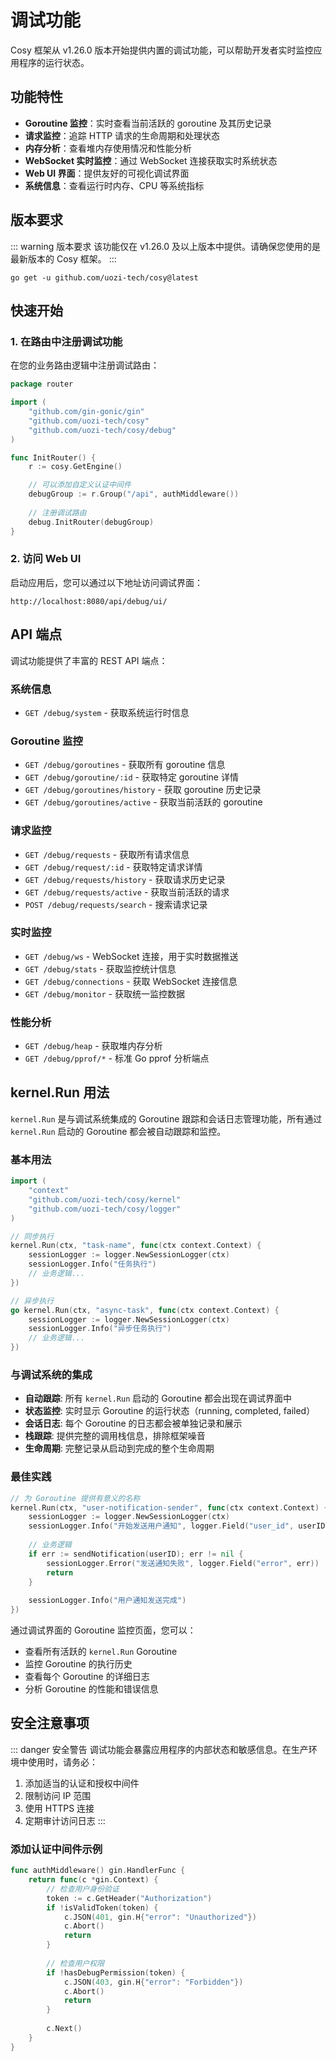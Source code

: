 # 调试功能

Cosy 框架从 v1.26.0 版本开始提供内置的调试功能，可以帮助开发者实时监控应用程序的运行状态。

## 功能特性

- **Goroutine 监控**：实时查看当前活跃的 goroutine 及其历史记录
- **请求监控**：追踪 HTTP 请求的生命周期和处理状态
- **内存分析**：查看堆内存使用情况和性能分析
- **WebSocket 实时监控**：通过 WebSocket 连接获取实时系统状态
- **Web UI 界面**：提供友好的可视化调试界面
- **系统信息**：查看运行时内存、CPU 等系统指标

## 版本要求

::: warning 版本要求
该功能仅在 v1.26.0 及以上版本中提供。请确保您使用的是最新版本的 Cosy 框架。
:::

```shell
go get -u github.com/uozi-tech/cosy@latest
```

## 快速开始

### 1. 在路由中注册调试功能

在您的业务路由逻辑中注册调试路由：

```go
package router

import (
    "github.com/gin-gonic/gin"
    "github.com/uozi-tech/cosy"
    "github.com/uozi-tech/cosy/debug"
)

func InitRouter() {
    r := cosy.GetEngine()

    // 可以添加自定义认证中间件
    debugGroup := r.Group("/api", authMiddleware())
    
    // 注册调试路由
    debug.InitRouter(debugGroup)
}
```

### 2. 访问 Web UI

启动应用后，您可以通过以下地址访问调试界面：

```
http://localhost:8080/api/debug/ui/
```

## API 端点

调试功能提供了丰富的 REST API 端点：

### 系统信息
- `GET /debug/system` - 获取系统运行时信息

### Goroutine 监控
- `GET /debug/goroutines` - 获取所有 goroutine 信息
- `GET /debug/goroutine/:id` - 获取特定 goroutine 详情
- `GET /debug/goroutines/history` - 获取 goroutine 历史记录
- `GET /debug/goroutines/active` - 获取当前活跃的 goroutine

### 请求监控
- `GET /debug/requests` - 获取所有请求信息
- `GET /debug/request/:id` - 获取特定请求详情
- `GET /debug/requests/history` - 获取请求历史记录
- `GET /debug/requests/active` - 获取当前活跃的请求
- `POST /debug/requests/search` - 搜索请求记录

### 实时监控
- `GET /debug/ws` - WebSocket 连接，用于实时数据推送
- `GET /debug/stats` - 获取监控统计信息
- `GET /debug/connections` - 获取 WebSocket 连接信息
- `GET /debug/monitor` - 获取统一监控数据

### 性能分析
- `GET /debug/heap` - 获取堆内存分析
- `GET /debug/pprof/*` - 标准 Go pprof 分析端点

## kernel.Run 用法

`kernel.Run` 是与调试系统集成的 Goroutine 跟踪和会话日志管理功能，所有通过 `kernel.Run` 启动的 Goroutine 都会被自动跟踪和监控。

### 基本用法

```go
import (
    "context"
    "github.com/uozi-tech/cosy/kernel"
    "github.com/uozi-tech/cosy/logger"
)

// 同步执行
kernel.Run(ctx, "task-name", func(ctx context.Context) {
    sessionLogger := logger.NewSessionLogger(ctx)
    sessionLogger.Info("任务执行")
    // 业务逻辑...
})

// 异步执行
go kernel.Run(ctx, "async-task", func(ctx context.Context) {
    sessionLogger := logger.NewSessionLogger(ctx)
    sessionLogger.Info("异步任务执行")
    // 业务逻辑...
})
```

### 与调试系统的集成

- **自动跟踪**: 所有 `kernel.Run` 启动的 Goroutine 都会出现在调试界面中
- **状态监控**: 实时显示 Goroutine 的运行状态（running, completed, failed）
- **会话日志**: 每个 Goroutine 的日志都会被单独记录和展示
- **栈跟踪**: 提供完整的调用栈信息，排除框架噪音
- **生命周期**: 完整记录从启动到完成的整个生命周期

### 最佳实践

```go
// 为 Goroutine 提供有意义的名称
kernel.Run(ctx, "user-notification-sender", func(ctx context.Context) {
    sessionLogger := logger.NewSessionLogger(ctx)
    sessionLogger.Info("开始发送用户通知", logger.Field("user_id", userID))
    
    // 业务逻辑
    if err := sendNotification(userID); err != nil {
        sessionLogger.Error("发送通知失败", logger.Field("error", err))
        return
    }
    
    sessionLogger.Info("用户通知发送完成")
})
```

通过调试界面的 Goroutine 监控页面，您可以：
- 查看所有活跃的 `kernel.Run` Goroutine
- 监控 Goroutine 的执行历史
- 查看每个 Goroutine 的详细日志
- 分析 Goroutine 的性能和错误信息

## 安全注意事项

::: danger 安全警告
调试功能会暴露应用程序的内部状态和敏感信息。在生产环境中使用时，请务必：

1. 添加适当的认证和授权中间件
2. 限制访问 IP 范围
3. 使用 HTTPS 连接
4. 定期审计访问日志
:::

### 添加认证中间件示例

```go
func authMiddleware() gin.HandlerFunc {
    return func(c *gin.Context) {
        // 检查用户身份验证
        token := c.GetHeader("Authorization")
        if !isValidToken(token) {
            c.JSON(401, gin.H{"error": "Unauthorized"})
            c.Abort()
            return
        }
        
        // 检查用户权限
        if !hasDebugPermission(token) {
            c.JSON(403, gin.H{"error": "Forbidden"})
            c.Abort()
            return
        }
        
        c.Next()
    }
}
```

